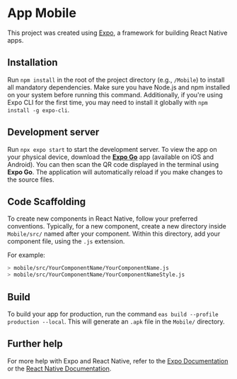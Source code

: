 # App Mobile

This project was created using [Expo](https://expo.dev), a framework for building React Native apps.

## Installation

Run `npm install` in the root of the project directory (e.g., `/Mobile`) to install all mandatory dependencies. Make sure you have Node.js and npm installed on your system before running this command. Additionally, if you're using Expo CLI for the first time, you may need to install it globally with `npm install -g expo-cli`.

## Development server

Run `npx expo start` to start the development server. To view the app on your physical device, download the **[Expo Go](https://expo.dev/go)** app (available on iOS and Android). You can then scan the QR code displayed in the terminal using **Expo Go**. The application will automatically reload if you make changes to the source files.

## Code Scaffolding

To create new components in React Native, follow your preferred conventions. Typically, for a new component, create a new directory inside `Mobile/src/` named after your component. Within this directory, add your component file, using the `.js` extension.

For example:
```bash
> mobile/src/YourComponentName/YourComponentName.js
> mobile/src/YourComponentName/YourComponentNameStyle.js
```

## Build

To build your app for production, run the command `eas build --profile production --local`. This will generate an `.apk` file in the `Mobile/` directory.


## Further help

For more help with Expo and React Native, refer to the [Expo Documentation](https://docs.expo.dev/) or the [React Native Documentation](https://reactnative.dev/docs/getting-started).

